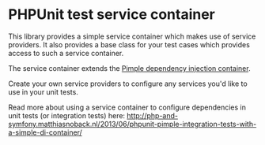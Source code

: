# PHPUnit test service container

This library provides a simple service container which makes use of service providers. It also provides a base class for
your test cases which provides access to such a service container.

The service container extends the [Pimple dependency injection container](http://pimple.sensiolabs.org/).

Create your own service providers to configure any services you'd like to use in your unit tests.

Read more about using a service container to configure dependencies in unit tests (or integration tests) here:
http://php-and-symfony.matthiasnoback.nl/2013/06/phpunit-pimple-integration-tests-with-a-simple-di-container/
